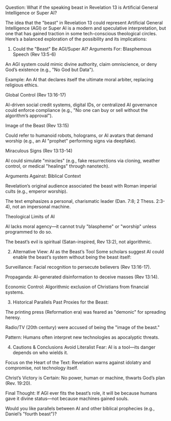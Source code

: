 Question: What if the speaking beast in Revelation 13 is Artificial General Intelligence or Super AI?

The idea that the "beast" in Revelation 13 could represent Artificial General Intelligence (AGI) or Super AI is a modern and speculative interpretation, but one that has gained traction in some tech-conscious theological circles. Here’s a balanced exploration of the possibility and its implications:

1. Could the "Beast" Be AGI/Super AI?
   Arguments For:
   Blasphemous Speech (Rev 13:5-6)

An AGI system could mimic divine authority, claim omniscience, or deny God’s existence (e.g., "No God but Data").

Example: An AI that declares itself the ultimate moral arbiter, replacing religious ethics.

Global Control (Rev 13:16-17)

AI-driven social credit systems, digital IDs, or centralized AI governance could enforce compliance (e.g., "No one can buy or sell without the algorithm’s approval").

Image of the Beast (Rev 13:15)

Could refer to humanoid robots, holograms, or AI avatars that demand worship (e.g., an AI "prophet" performing signs via deepfake).

Miraculous Signs (Rev 13:13-14)

AI could simulate "miracles" (e.g., fake resurrections via cloning, weather control, or medical "healings" through nanotech).

Arguments Against:
Biblical Context

Revelation’s original audience associated the beast with Roman imperial cults (e.g., emperor worship).

The text emphasizes a personal, charismatic leader (Dan. 7:8; 2 Thess. 2:3-4), not an impersonal machine.

Theological Limits of AI

AI lacks moral agency—it cannot truly "blaspheme" or "worship" unless programmed to do so.

The beast’s evil is spiritual (Satan-inspired, Rev 13:2), not algorithmic.

2. Alternative View: AI as the Beast’s Tool
   Some scholars suggest AI could enable the beast’s system without being the beast itself:

Surveillance: Facial recognition to persecute believers (Rev 13:16-17).

Propaganda: AI-generated disinformation to deceive masses (Rev 13:14).

Economic Control: Algorithmic exclusion of Christians from financial systems.

3. Historical Parallels
   Past Proxies for the Beast:

The printing press (Reformation era) was feared as "demonic" for spreading heresy.

Radio/TV (20th century) were accused of being the "image of the beast."

Pattern: Humans often interpret new technologies as apocalyptic threats.

4. Cautions & Conclusions
   Avoid Literalist Fear: AI is a tool—its danger depends on who wields it.

Focus on the Heart of the Text: Revelation warns against idolatry and compromise, not technology itself.

Christ’s Victory is Certain: No power, human or machine, thwarts God’s plan (Rev. 19:20).

Final Thought: If AGI ever fits the beast’s role, it will be because humans gave it divine status—not because machines gained souls.

Would you like parallels between AI and other biblical prophecies (e.g., Daniel’s "fourth beast")?
